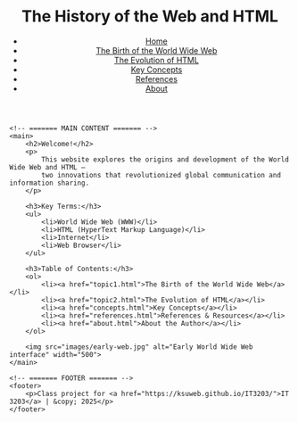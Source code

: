 <!DOCTYPE html>
<html lang="en">
<head>
    <meta charset="UTF-8">
    <meta name="viewport" content="width=device-width, initial-scale=1.0">
    <title>The History of the Web and HTML</title>
    <link rel="stylesheet" href="style.css">
</head>
<body>
    <!-- ======= HEADER & NAVIGATION ======= -->
    <header>
        <h1>The History of the Web and HTML</h1>
        <nav>
            <ul class="menu">
                <li><a href="index.html" class="active">Home</a></li>
                <li><a href="topic1.html">The Birth of the World Wide Web</a></li>
                <li><a href="topic2.html">The Evolution of HTML</a></li>
                <li><a href="concepts.html">Key Concepts</a></li>
                <li><a href="references.html">References</a></li>
                <li><a href="about.html">About</a></li>
            </ul>
        </nav>
    </header>

    <!-- ======= MAIN CONTENT ======= -->
    <main>
        <h2>Welcome!</h2>
        <p>
            This website explores the origins and development of the World Wide Web and HTML — 
            two innovations that revolutionized global communication and information sharing.
        </p>

        <h3>Key Terms:</h3>
        <ul>
            <li>World Wide Web (WWW)</li>
            <li>HTML (HyperText Markup Language)</li>
            <li>Internet</li>
            <li>Web Browser</li>
        </ul>

        <h3>Table of Contents:</h3>
        <ol>
            <li><a href="topic1.html">The Birth of the World Wide Web</a></li>
            <li><a href="topic2.html">The Evolution of HTML</a></li>
            <li><a href="concepts.html">Key Concepts</a></li>
            <li><a href="references.html">References & Resources</a></li>
            <li><a href="about.html">About the Author</a></li>
        </ol>

        <img src="images/early-web.jpg" alt="Early World Wide Web interface" width="500">
    </main>

    <!-- ======= FOOTER ======= -->
    <footer>
        <p>Class project for <a href="https://ksuweb.github.io/IT3203/">IT 3203</a> | &copy; 2025</p>
    </footer>
</body>
</html>
